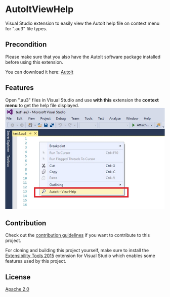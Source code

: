 # AutoItViewHelp
Visual Studio extension to easily view the AutoIt help file on context menu for ".au3" file types.

## Precondition
Please make sure that you also have the AutoIt software package installed before using this extension.

You can download it here: [AutoIt](https://www.autoitscript.com/site/autoit/downloads) 

## Features
Open ".au3" files in Visual Studio and use **with this** extension the **context menu** to get the help file displayed.
![ContextMenu](Images/ContextMenu.png)


## Contribution
Check out the [contribution guidelines](Contributing.md)
if you want to contribute to this project.

For cloning and building this project yourself, make sure
to install the
[Extensibility Tools 2015](https://visualstudiogallery.msdn.microsoft.com/ab39a092-1343-46e2-b0f1-6a3f91155aa6)
extension for Visual Studio which enables some features
used by this project.

## License
[Apache 2.0](LICENSE)
